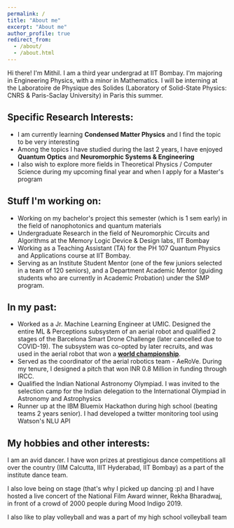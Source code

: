 ```yaml
---
permalink: /
title: "About me"
excerpt: "About me"
author_profile: true
redirect_from:
  - /about/
  - /about.html
---
```

Hi there! I'm Mithil. I am a third year undergrad at IIT Bombay. I'm majoring in Engineering Physics, with a minor in Mathematics. I will be interning at the Laboratoire de Physique des Solides (Laboratory of Solid-State Physics: CNRS & Paris-Saclay University) in Paris this summer.

## Specific Research Interests:
 - I am currently learning **Condensed Matter Physics** and I find the topic to be very interesting
 - Among the topics I have studied during the last 2 years, I have enjoyed **Quantum Optics** and **Neuromorphic Systems & Engineering**    
 - I also wish to explore more fields in Theoretical Physics / Computer Science during my upcoming final year and when I apply for a Master's program  

## Stuff I'm working on:
- Working on my bachelor's project this semester (which is 1 sem early) in the field of nanophotonics and quantum materials  
- Undergraduate Research in the field of Neuromorphic Circuits and Algorithms at the Memory Logic Device & Design labs, IIT Bombay  
- Working as a Teaching Assistant (TA) for the PH 107 Quantum Physics and Applications course at IIT Bombay.  
- Serving as an Institute Student Mentor (one of the few juniors selected in a team of 120 seniors), and a Department Academic Mentor (guiding students who are currently in Academic Probation) under the SMP program.

## In my past:
- Worked as a Jr. Machine Learning Engineer at UMIC. Designed the entire ML & Perceptions subsystem of an aerial robot and qualified 2 stages of the Barcelona Smart Drone Challenge (later cancelled due to COVID-19). The subsystem was co-opted by later recruits, and was used in the aerial robot that won a [**world championship**](http://www.aerialroboticscompetition.org/simulation_challenge.php).
- Served as the coordinator of the aerial robotics team - AeRoVe. During my tenure, I designed a pitch that won INR 0.8 Million in funding through IRCC.
- Qualified the Indian National Astronomy Olympiad. I was invited to the selection camp for the Indian delegation to the International Olympiad in Astronomy and Astrophysics
- Runner up at the IBM Bluemix Hackathon during high school (beating teams 2 years senior). I had developed a twitter monitoring tool using Watson's NLU API


## My hobbies and other interests:
I am an avid dancer. I have won prizes at prestigious dance competitions all over the country (IIM Calcutta, IIIT Hyderabad, IIT Bombay) as a part of the institute dance team.  

I also love being on stage (that's why I picked up dancing :p) and I have hosted a live concert of the National Film Award winner, Rekha Bharadwaj, in front of a crowd of 2000 people during Mood Indigo 2019.  

I also like to play volleyball and was a part of my high school volleyball team

<!-- Education:
Bachelor of Technology in Engineering Physics, with a minor in Mathematics (2023) Indian Institute of Technology, Bombay Cumulative Performance Index (CPI) score of 8.93/10.0 -->
